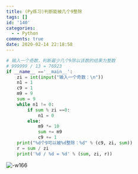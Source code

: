 ```yaml
---
title: (Py练习)判断能被几个9整除
tags: []
id: '140'
categories:
  - - Python
comments: true
date: 2020-02-14 22:18:58
---
```


```python
# 输入一个奇数，判断最少几个9除以该数的结果为整数
# 999999 / 13 = 76923
if __name__ =='__main__':
    zi = int(input("输入一个奇数：\n"))
    n1 = 1
    c9 = 1
    m9 = 9
    sum = 9
    while n1 != 0:
        if sum % zi ==0:
            n1 = 0
        else:
            m9 *= 10
            sum += m9
            c9 += 1
    print("%d个9可以被%d整除：%d" % (c9, zi, sum))
    r = sum / zi
    print('%d / %d = %d' % (sum, zi, r))
```

![-w166](https://img.wush.cc/16311032270782.png?imageView2/0/format/webp/q/80)